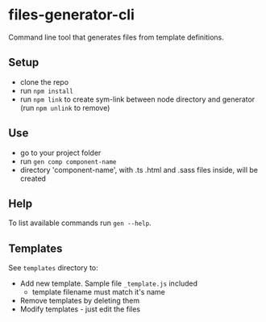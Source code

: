 # files-generator-cli
Command line tool that generates files from template definitions.

## Setup
* clone the repo
* run `npm install`
* run `npm link` to create sym-link between node directory and generator (run `npm unlink` to remove)

## Use
* go to your project folder
* run `gen comp component-name`
* directory 'component-name', with .ts .html and .sass files inside, will be created

## Help
To list available commands run `gen --help`.

## Templates
See `templates` directory to: 
* Add new template. Sample file `_template.js` included
  * template filename must match it's name
* Remove templates by deleting them
* Modify templates - just edit the files
